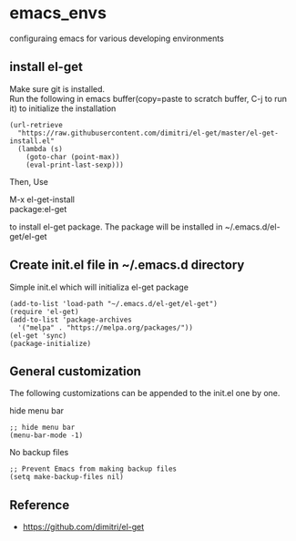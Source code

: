 # emacs_envs
configuraing emacs for various developing environments

## install el-get
Make sure git is installed.   
Run the following in emacs buffer(copy=paste to scratch buffer, C-j to run it) to initialize the installation

    (url-retrieve
      "https://raw.githubusercontent.com/dimitri/el-get/master/el-get-install.el"
      (lambda (s)
        (goto-char (point-max))
        (eval-print-last-sexp)))

Then, Use 

M-x el-get-install   
package:el-get

to install el-get package. The package will be installed in ~/.emacs.d/el-get/el-get


## Create init.el file in ~/.emacs.d directory
Simple init.el which will initializa el-get package

    (add-to-list 'load-path "~/.emacs.d/el-get/el-get")
    (require 'el-get)
    (add-to-list 'package-archives
      '("melpa" . "https://melpa.org/packages/"))
    (el-get 'sync)
    (package-initialize)

## General customization
The following customizations can be appended to the init.el one by one.

hide menu bar

    ;; hide menu bar
    (menu-bar-mode -1)

No backup files

    ;; Prevent Emacs from making backup files
    (setq make-backup-files nil)



## Reference
* https://github.com/dimitri/el-get
